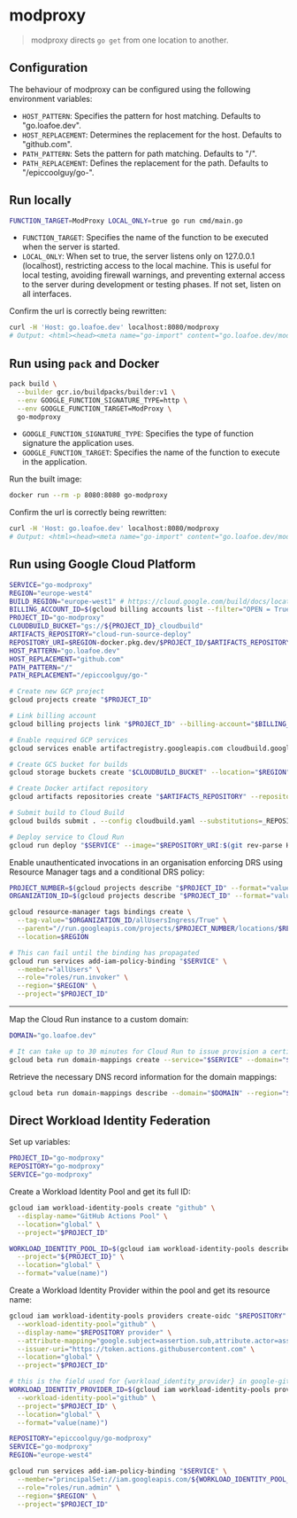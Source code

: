 # modproxy

> modproxy directs `go get` from one location to another.

## Configuration

The behaviour of modproxy can be configured using the following environment variables:

- `HOST_PATTERN`: Specifies the pattern for host matching. Defaults to "go.loafoe.dev".
- `HOST_REPLACEMENT`: Determines the replacement for the host. Defaults to "github.com".
- `PATH_PATTERN`: Sets the pattern for path matching. Defaults to "/".
- `PATH_REPLACEMENT`: Defines the replacement for the path. Defaults to "/epiccoolguy/go-".

## Run locally

```sh
FUNCTION_TARGET=ModProxy LOCAL_ONLY=true go run cmd/main.go
```

- `FUNCTION_TARGET`: Specifies the name of the function to be executed when the server is started.
- `LOCAL_ONLY`: When set to true, the server listens only on 127.0.0.1 (localhost), restricting access to the local machine. This is useful for local testing, avoiding firewall warnings, and preventing external access to the server during development or testing phases. If not set, listen on all interfaces.

Confirm the url is correctly being rewritten:

```sh
curl -H 'Host: go.loafoe.dev' localhost:8080/modproxy
# Output: <html><head><meta name="go-import" content="go.loafoe.dev/modproxy git https://github.com/epiccoolguy/go-modproxy"></head><body></body></html>
```

## Run using `pack` and Docker

```sh
pack build \
  --builder gcr.io/buildpacks/builder:v1 \
  --env GOOGLE_FUNCTION_SIGNATURE_TYPE=http \
  --env GOOGLE_FUNCTION_TARGET=ModProxy \
  go-modproxy
```

- `GOOGLE_FUNCTION_SIGNATURE_TYPE`: Specifies the type of function signature the application uses.
- `GOOGLE_FUNCTION_TARGET`: Specifies the name of the function to execute in the application.

Run the built image:

```sh
docker run --rm -p 8080:8080 go-modproxy
```

Confirm the url is correctly being rewritten:

```sh
curl -H 'Host: go.loafoe.dev' localhost:8080/modproxy
# Output: <html><head><meta name="go-import" content="go.loafoe.dev/modproxy git https://github.com/epiccoolguy/go-modproxy"></head><body></body></html>
```

## Run using Google Cloud Platform

```sh
SERVICE="go-modproxy"
REGION="europe-west4"
BUILD_REGION="europe-west1" # https://cloud.google.com/build/docs/locations#restricted_regions_for_some_projects
BILLING_ACCOUNT_ID=$(gcloud billing accounts list --filter="OPEN = True" --format="value(ACCOUNT_ID)") # use first enabled billing account
PROJECT_ID="go-modproxy"
CLOUDBUILD_BUCKET="gs://${PROJECT_ID}_cloudbuild"
ARTIFACTS_REPOSITORY="cloud-run-source-deploy"
REPOSITORY_URI=$REGION-docker.pkg.dev/$PROJECT_ID/$ARTIFACTS_REPOSITORY/$SERVICE
HOST_PATTERN="go.loafoe.dev"
HOST_REPLACEMENT="github.com"
PATH_PATTERN="/"
PATH_REPLACEMENT="/epiccoolguy/go-"

# Create new GCP project
gcloud projects create "$PROJECT_ID"

# Link billing account
gcloud billing projects link "$PROJECT_ID" --billing-account="$BILLING_ACCOUNT_ID"

# Enable required GCP services
gcloud services enable artifactregistry.googleapis.com cloudbuild.googleapis.com run.googleapis.com --project="$PROJECT_ID"

# Create GCS bucket for builds
gcloud storage buckets create "$CLOUDBUILD_BUCKET" --location="$REGION" --project="$PROJECT_ID"

# Create Docker artifact repository
gcloud artifacts repositories create "$ARTIFACTS_REPOSITORY" --repository-format=docker --location="$REGION" --project="$PROJECT_ID"

# Submit build to Cloud Build
gcloud builds submit . --config cloudbuild.yaml --substitutions=_REPOSITORY_URI=$REPOSITORY_URI,COMMIT_SHA=$(git rev-parse HEAD) --region="$BUILD_REGION" --project="$PROJECT_ID"

# Deploy service to Cloud Run
gcloud run deploy "$SERVICE" --image="$REPOSITORY_URI:$(git rev-parse HEAD)" --set-env-vars="HOST_PATTERN=$HOST_PATTERN,HOST_REPLACEMENT=$HOST_REPLACEMENT,PATH_PATTERN=$PATH_PATTERN,PATH_REPLACEMENT=$PATH_REPLACEMENT" --no-allow-unauthenticated --region="$REGION" --project="$PROJECT_ID"
```

Enable unauthenticated invocations in an organisation enforcing DRS using Resource Manager tags and a conditional DRS policy:

```sh
PROJECT_NUMBER=$(gcloud projects describe "$PROJECT_ID" --format="value(projectNumber)")
ORGANIZATION_ID=$(gcloud projects describe "$PROJECT_ID" --format="value(parent.id)")

gcloud resource-manager tags bindings create \
  --tag-value="$ORGANIZATION_ID/allUsersIngress/True" \
  --parent="//run.googleapis.com/projects/$PROJECT_NUMBER/locations/$REGION/services/$SERVICE" \
  --location=$REGION

# This can fail until the binding has propagated
gcloud run services add-iam-policy-binding "$SERVICE" \
  --member="allUsers" \
  --role="roles/run.invoker" \
  --region="$REGION" \
  --project="$PROJECT_ID"
```

---

Map the Cloud Run instance to a custom domain:

```sh
DOMAIN="go.loafoe.dev"

# It can take up to 30 minutes for Cloud Run to issue provision a certificate and route
gcloud beta run domain-mappings create --service="$SERVICE" --domain="$DOMAIN" --region="$REGION" --project="$PROJECT_ID"
```

Retrieve the necessary DNS record information for the domain mappings:

```sh
gcloud beta run domain-mappings describe --domain="$DOMAIN" --region="$REGION" --project="$PROJECT_ID"
```

## Direct Workload Identity Federation

Set up variables:

```sh
PROJECT_ID="go-modproxy"
REPOSITORY="go-modproxy"
SERVICE="go-modproxy"
```

Create a Workload Identity Pool and get its full ID:

```sh
gcloud iam workload-identity-pools create "github" \
  --display-name="GitHub Actions Pool" \
  --location="global" \
  --project="$PROJECT_ID"

WORKLOAD_IDENTITY_POOL_ID=$(gcloud iam workload-identity-pools describe "github" \
  --project="${PROJECT_ID}" \
  --location="global" \
  --format="value(name)")
```

Create a Workload Identity Provider within the pool and get its resource name:

```sh
gcloud iam workload-identity-pools providers create-oidc "$REPOSITORY" \
  --workload-identity-pool="github" \
  --display-name="$REPOSITORY provider" \
  --attribute-mapping="google.subject=assertion.sub,attribute.actor=assertion.actor,attribute.repository=assertion.repository" \
  --issuer-uri="https://token.actions.githubusercontent.com" \
  --location="global" \
  --project="$PROJECT_ID"

# this is the field used for {workload_identity_provider} in google-github-actions/auth@v2 (GOOGLE_WORKLOAD_IDENTITY_PROVIDER_NAME in Github Secrets)
WORKLOAD_IDENTITY_PROVIDER_ID=$(gcloud iam workload-identity-pools providers describe "$REPOSITORY" \
  --workload-identity-pool="github" \
  --project="$PROJECT_ID" \
  --location="global" \
  --format="value(name)")
```

```sh
REPOSITORY="epiccoolguy/go-modproxy"
SERVICE="go-modproxy"
REGION="europe-west4"

gcloud run services add-iam-policy-binding "$SERVICE" \
  --member="principalSet://iam.googleapis.com/${WORKLOAD_IDENTITY_POOL_ID}/attribute.repository/${REPOSITORY}" \
  --role="roles/run.admin" \
  --region="$REGION" \
  --project="$PROJECT_ID"
```
